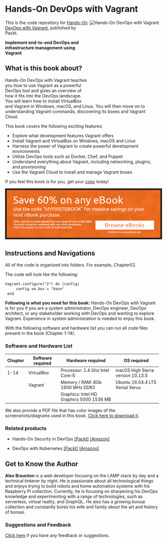 # Hands-On DevOps with Vagrant

<a href="https://www.packtpub.com/virtualization-and-cloud/hands-devops-vagrant?utm_source=github&utm_medium=repository&utm_campaign=9781789138054 "><img src="https://d255esdrn735hr.cloudfront.net/sites/default/files/imagecache/ppv4_main_book_cover/B10654.png" alt="Hands-On DevOps with Vagrant" height="256px" align="right"></a>

This is the code repository for [Hands-On DevOps with Vagrant](https://www.packtpub.com/virtualization-and-cloud/hands-devops-vagrant?utm_source=github&utm_medium=repository&utm_campaign=9781789138054 ), published by Packt.

**Implement end-to-end DevOps and infrastructure management using Vagrant**

## What is this book about?
Hands-On DevOps with Vagrant teaches you how to use Vagrant as a powerful DevOps tool and gives an overview of how it fits into the DevOps landscape. You will learn how to install VirtualBox and Vagrant in Windows, macOS, and Linux. You will then move on to understanding Vagrant commands, discovering its boxes and Vagrant Cloud.

This book covers the following exciting features:
* Explore what development features Vagrant offers 
* Install Vagrant and VirtualBox on Windows, macOS and Linux 
* Harness the power of Vagrant to create powerful development environments 
* Utilize DevOps tools such as Docker, Chef, and Puppet 
* Understand everything about Vagrant, including networking, plugins, and provisioning 
* Use the Vagrant Cloud to install and manage Vagrant boxes 

If you feel this book is for you, get your [copy](https://www.amazon.com/dp/1789138051) today!

<a href="https://www.packtpub.com/?utm_source=github&utm_medium=banner&utm_campaign=GitHubBanner"><img src="https://raw.githubusercontent.com/PacktPublishing/GitHub/master/GitHub.png" 
alt="https://www.packtpub.com/" border="5" /></a>

## Instructions and Navigations
All of the code is organized into folders. For example, Chapter02.

The code will look like the following:
```
Vagrant.configure("2") do |config|
     config.vm.box = "base"
 end
```

**Following is what you need for this book:**
Hands-On DevOps with Vagrant is for you if you are a system administrator, DevOps engineer, DevOps architect, or any stakeholder working with DevOps and wanting to explore Vagrant. Experience in system administration is needed to enjoy this book.

With the following software and hardware list you can run all code files present in the book (Chapter 1-14).
### Software and Hardware List
| Chapter  | Software required                    | Hardware required                        |OS required                        |
| -------- | ------------------------------------ | ---------------------------------------- | --------------------------------- |
| 1-14     | VirtualBox                           | Processor: 1.4 Ghz Intel Core i5         | macOS High Sierra version 10.13.5 |
|          | Vagrant                              | Memory / RAM: 8Gb 1600 MHz DDR3          | Ubuntu 16.04.4 LTS Xenial Xerus  |
|          |                                      | Graphics: Intel HD Graphics 5000 1536 MB |  |

We also provide a PDF file that has color images of the screenshots/diagrams used in this book. [Click here to download it](https://www.packtpub.com/sites/default/files/downloads/9781789138054_ColorImages.pdf).

### Related products
* Hands-On Security in DevOps [[Packt]](https://www.packtpub.com/networking-and-servers/hands-security-devops?utm_source=github&utm_medium=repository&utm_campaign=9781788995504 ) [[Amazon]](https://www.amazon.com/dp/1788995503)

* DevOps with Kubernetes [[Packt]](https://www.packtpub.com/virtualization-and-cloud/devops-kubernetes?utm_source=github&utm_medium=repository&utm_campaign=9781788396646 ) [[Amazon]](https://www.amazon.com/dp/1788396642)

## Get to Know the Author
**Alex Braunton**
is a web developer focusing on the LAMP stack by day and a technical tinkerer by night. He is passionate about all technological things and enjoys trying to build robots and home automation systems with his Raspberry Pi collection. Currently, he is focusing on sharpening his DevOps knowledge and experimenting with a range of technologies, such as serverless, virtual reality, and GraphQL. He also has a growing bonsai collection and constantly bores his wife and family about the art and history of bonsai.

### Suggestions and Feedback
[Click here](https://docs.google.com/forms/d/e/1FAIpQLSdy7dATC6QmEL81FIUuymZ0Wy9vH1jHkvpY57OiMeKGqib_Ow/viewform) if you have any feedback or suggestions.
